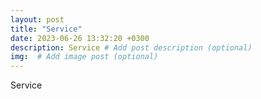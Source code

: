 ```yaml
---
layout: post
title: "Service"
date: 2023-06-26 13:32:20 +0300
description: Service # Add post description (optional)
img:  # Add image post (optional)
---
```


Service
